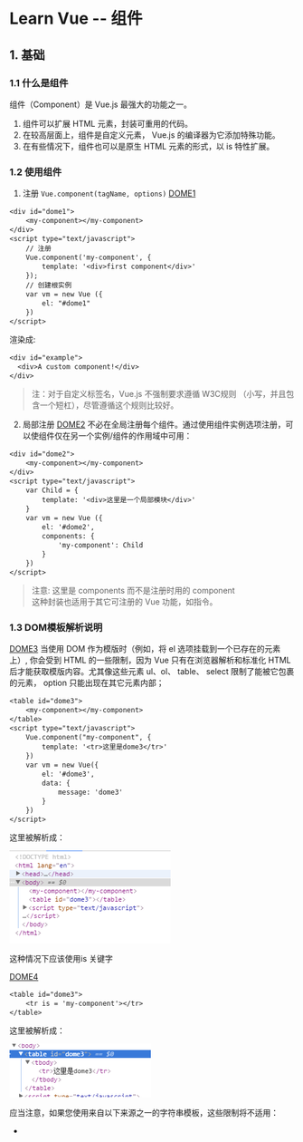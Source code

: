 # Learn Vue -- 组件

## 1. 基础
### 1.1 什么是组件
组件（Component）是 Vue.js 最强大的功能之一。
1. 组件可以扩展 HTML 元素，封装可重用的代码。
2. 在较高层面上，组件是自定义元素， Vue.js 的编译器为它添加特殊功能。
3. 在有些情况下，组件也可以是原生 HTML 元素的形式，以 is 特性扩展。

### 1.2 使用组件

1. 注册
`Vue.component(tagName, options)`
[DOME1](dome1.html)
```
<div id="dome1">
    <my-component></my-component>
</div>
<script type="text/javascript">
    // 注册
    Vue.component('my-component', {
        template: '<div>first component</div>'
    });
    // 创建根实例
    var vm = new Vue ({
        el: "#dome1"
    })
</script>
```
渲染成:
```
<div id="example">
  <div>A custom component!</div>
</div>
```

>注：对于自定义标签名，Vue.js 不强制要求遵循 W3C规则 （小写，并且包含一个短杠），尽管遵循这个规则比较好。

2. 局部注册
[DOME2](dome2.html)
不必在全局注册每个组件。通过使用组件实例选项注册，可以使组件仅在另一个实例/组件的作用域中可用：

```
<div id="dome2">
    <my-component></my-component>
</div>
<script type="text/javascript">
    var Child = {
        template: '<div>这里是一个局部模块</div>'
    }
    var vm = new Vue ({
        el: '#dome2',
        components: {
            'my-component': Child
        }
    })
</script>
```

>注意:
这里是 components 而不是注册时用的 component  
这种封装也适用于其它可注册的 Vue 功能，如指令。

### 1.3 DOM模板解析说明
[DOME3](dome3.html)
当使用 DOM 作为模版时（例如，将 el 选项挂载到一个已存在的元素上）, 你会受到 HTML 的一些限制，因为 Vue 只有在浏览器解析和标准化 HTML 后才能获取模版内容。尤其像这些元素 ul、ol、 table、 select 限制了能被它包裹的元素， option 只能出现在其它元素内部；

```
<table id="dome3">
    <my-component></my-component>
</table>
<script type="text/javascript">
    Vue.component("my-component", {
        template: '<tr>这里是dome3</tr>'
    })
    var vm = new Vue({
        el: '#dome3',
        data: {
            message: 'dome3'
        }
    })
</script>
```

这里被解析成：

![DOM解析](img/DOM模块限制.png)

这种情况下应该使用is 关键字

[DOME4](dome4.html)

```
<table id="dome3">
    <tr is = 'my-component'></tr>
</table>
```

这里被解析成：

![DOM解析](img/DOM模块限制1.png)

应当注意，如果您使用来自以下来源之一的字符串模板，这些限制将不适用：
- <script type="text/x-template">
- JavaScript内联模版字符串
- .vue 组件
因此，有必要的话请使用字符串模版。

### 1.4 data 必须是函数
[DOME5](dome5.html)
使用组件时，大多数可以传入到 Vue 构造器中的选项可以在注册组件时使用，有一个例外： data 必须是函数。

```
<script type="text/javascript">
    Vue.component('simple-component', {
        template: '<button v-on:click="counter += 1">{{counter}}</button>',
        data {
            counter: 0
        }
    });
    var vm = new Vue ({
        el: '#dome5'
    })
</script>
```

会提示data只能是function

修改：
```
data: function () {
    return {
        counter: 0
    }
}
```

这里就可以使用counter；

如果需要共同一个counter：
```
var data = {counter: 0}
Vue.component('simple-component', {
    template: '<button v-on:click="counter += 1">{{counter}}</button>',
    data: function () {
        return data;
    }
});
```

## 2. 构成组件

组件意味着协同工作，通常父子组件会是这样的关系：组件 A 在它的模版中使用了组件 B 。它们之间必然需要相互通信：父组件要给子组件传递数据，子组件需要将它内部发生的事情告知给父组件。然而，在一个良好定义的接口中尽可能将父子组件解耦是很重要的。这保证了每个组件可以在相对隔离的环境中书写和理解，也大幅提高了组件的可维护性和可重用性。

在 Vue.js 中，父子组件的关系可以总结为 props down, events up 。父组件通过 props 向下传递数据给子组件，子组件通过 events 给父组件发送消息。看看它们是怎么工作的。

![props-events](img/props-events.png)

### 2.1 Prop

1. 使用Prop传递数据

[DOME6](dome6.html)

组件实例的作用域是孤立的。这意味着不能并且不应该在子组件的模板内直接引用父组件的数据。可以使用 props 把数据传给子组件。

```
<div id="dome6">
    <child message='component-props'></child>
</div>
<script type="text/javascript">
    Vue.component('child', {
        props: ['message'],
        template: '<span>{{message}}</span>'
    });
    var vm = new Vue ({
        el: '#dome6'
    })
</script>
```

解析成：

![component-props](img/component-props.png)

### 2.2 camelCase vs. kebab-case

HTML 特性不区分大小写。当使用非字符串模版时，prop的名字形式会从 camelCase （驼峰） 转为 kebab-case（短横线隔开）：

也就是说如果接受的名称为驼峰式，属性就需要使用短横线隔开

```
<div id="dome7">
    <child my-message='component-props'></child>
</div>
<script type="text/javascript">
    Vue.component('child', {
        // 声明props
        props: ['myMessage'],
        // 同样可以像实例vm一样,使用'this.message'
        template: '<span>{{myMessage}}</span>'
    });
    var vm = new Vue ({
        el: '#dome7'
    })
</script>
```
再次说明，如果你使用字符串模版，不用在意这些限制。

### 2.3 动态Prop

配合 v-bind 可以实现动态绑定；
[DOME8](dome8.html)
```
<div id="dome8">
    <input type="text" v-model='message'>
    <child v-bind:prop='message'></child>
</div>
<script type="text/javascript">
    Vue.component('child', {
        props:['prop'],
        template: '<span>{{prop}}</span>'
    })
    var vm = new Vue ({
        el: "#dome8",
        data: {
            message: ''
        }
    })
</script>
```

解析成：

![动态Props](img/props.png)

### 2.4 字面量语法vs动态语法
[DOME9](./html/dome9.html)
使用字面量传递的数值是通过字符串的形式传播的，如果需要传入一个数值，需要使用动态语法

字面量：
```
<div id="dome9">
    <child message = '1'></child>
</div>
<script type="text/javascript">
    Vue.component('child',{
        props: ['message'],
        template: '<span>{{message}}</span>'
    })
    var vm = new Vue ({
        el: '#dome9'
    })
</script>
```

动态：
```
<div id="dome9">
    <child :message = 'num'></child>
</div>
<script type="text/javascript">
    Vue.component('child',{
        props: ['message'],
        template: '<span>{{message}}</span>'
    })
    var vm = new Vue ({
        el: '#dome9',
        data: {
            num: 1
        }
    })
</script>
```

### 2.5 单向数据流

prop 是单向绑定的：当父组件的属性变化时，将传导给子组件，但是不会反过来。这是为了防止子组件无意修改了父组件的状态——这会让应用的数据流难以理解。

另外，每次父组件更新时，子组件的所有 prop 都会更新为最新值。这意味着你不应该在子组件内部改变 prop 。如果你这么做了，Vue 会在控制台给出警告。

通常有两种改变 prop 的情况：
1. prop 作为初始值传入，子组件之后只是将它的初始值作为本地数据的初始值使用；
2. prop 作为需要被转变的原始值传入。

更确切的说这两种情况是：
1. 定义一个局部 data 属性，并将 prop 的初始值作为局部数据的初始值。
```
props: ['initialCounter'],
data: function () {
  return { counter: this.initialCounter }
}
```
2. 定义一个 computed 属性，此属性从 prop 的值计算得出。
```
props: ['size'],
computed: {
  normalizedSize: function () {
    return this.size.trim().toLowerCase()
  }
}
```

>注：
> 注意在 JavaScript 中对象和数组是引用类型，指向同一个内存空间，如果 prop 是一个对象或数组，在子组件内部改变它会影响父组件的状态。

### 2.6 Prop 验证

组件可以为 props 指定验证要求。如果未指定验证要求，Vue 会发出警告。当组件给其他人使用时这很有用。
prop 是一个对象而不是字符串数组时，它包含验证要求：
```
Vue.component('example', {
  props: {
    // 基础类型检测 （`null` 意思是任何类型都可以）
    propA: Number,
    // 多种类型
    propB: [String, Number],
    // 必传且是字符串
    propC: {
      type: String,
      required: true
    },
    // 数字，有默认值
    propD: {
      type: Number,
      default: 100
    },
    // 数组／对象的默认值应当由一个工厂函数返回
    propE: {
      type: Object,
      default: function () {
        return { message: 'hello' }
      }
    },
    // 自定义验证函数
    propF: {
      validator: function (value) {
        return value > 10
      }
    }
  }
})
```
type 可以是下面原生构造器：
String
Number
Boolean
Function
Object
Array
type 也可以是一个自定义构造器，使用 instanceof 检测。
当 prop 验证失败了，如果使用的是开发版本会抛出一条警告。
